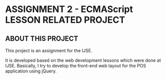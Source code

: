 # ASSIGNMENT 2 - ECMAScript LESSON RELATED PROJECT

## ABOUT THIS PROJECT

This project is an assignment for the IJSE.

It is developed based on the web development lessons which were done at IJSE.
Basically, I try to develop the front-end web layout for the POS application using jQuery.
